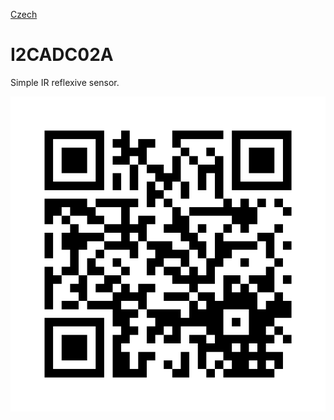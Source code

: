 
[Czech](./README.cs.md)
<!--- module --->
# I2CADC02A
<!--- Emodule --->

<!--- subtitle --->Simple IR reflexive sensor.<!--- Esubtitle --->

![I2CADC02A](/doc/img/I2CADC02A_QRcode.png)

<!--- description ---><!--- Edescription --->
            